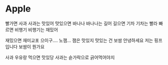 # Apple
빨가면 사과 사과는 맛있어
맛있으면 바나나 바나나는 길어
길으면 기차 기차는 빨라
빠르면 비행기
비행기는 재밌어

재밌으면 재미교포
으이구.... 노잼...
잼은 맛있지
맛있는 건 보쌈
안녕하세요 저는 핑프입니다 보쌈이 뭔가요

사과 우유랑 먹으면 맛있당
사과는 숟가락으로 긁어먹어야지 
